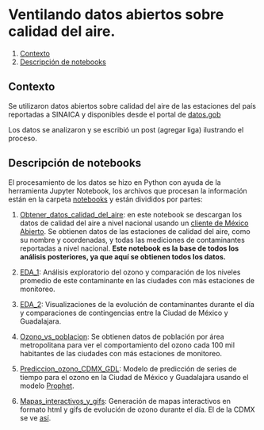 # Ventilando datos abiertos sobre calidad del aire.

<!-- TOC depthFrom:2 orderedList:true -->

1. [Contexto](#contexto)
2. [Descripción de notebooks](#descripción-de-notebooks)

<!-- /TOC -->

## Contexto

Se utilizaron datos abiertos sobre calidad del aire de las estaciones del país reportadas a SINAICA y disponibles desde el portal de [datos.gob](https://datos.gob.mx/)  

Los datos se analizaron y se escribió un post (agregar liga) ilustrando el proceso.

## Descripción de notebooks

El procesamiento de los datos se hizo en Python con ayuda de la herramienta Jupyter Notebook, los archivos que procesan la información están en la carpeta [notebooks](https://github.com/opintel/calidad-del-aire/blob/master/notebooks/) y están divididos por partes:

1. [Obtener_datos_calidad_del_aire](https://github.com/opintel/calidad-del-aire/blob/master/notebooks/1_obtener_datos_calidad_del_aire.ipynb): en este notebook se descargan los datos de calidad del aire a nivel nacional usando un [cliente de México Abierto](https://github.com/mxabierto/api_python_client/tree/master/datosgobmx). Se obtienen datos de las estaciones de calidad del aire, como su nombre y coordenadas, y todas las mediciones de contaminantes reportadas a nivel nacional. **Este notebook es la base de todos los análisis posteriores, ya que aquí se obtienen todos los datos.**

1. [EDA_1](https://github.com/opintel/calidad-del-aire/blob/master/notebooks/2_EDA_1.ipynb): Análisis exploratorio del ozono y comparación de los niveles promedio de este contaminante en las ciudades con más estaciones de monitoreo. 

1. [EDA_2](https://github.com/opintel/calidad-del-aire/blob/master/notebooks/3_EDA_2.ipynb): Visualizaciones de la evolución de contaminantes durante el día y comparaciones de contingencias entre la Ciudad de México y Guadalajara.

1. [Ozono_vs_poblacion](https://github.com/opintel/calidad-del-aire/blob/master/notebooks/4_ozono_vs_poblacion.ipynb): Se obtienen datos de población por área metropolitana para ver el comportamiento del ozono cada 100 mil habitantes de las ciudades con más estaciones de monitoreo.

1. [Prediccion_ozono_CDMX_GDL](https://github.com/opintel/calidad-del-aire/blob/master/notebooks/5_prediccion_ozono_CDMX_GDL.ipynb): Modelo de predicción de series de tiempo para el ozono en la Ciudad de México y Guadalajara usando el modelo [Prophet](https://github.com/facebook/prophet).

1. [Mapas_interactivos_y_gifs](https://github.com/opintel/calidad-del-aire/blob/master/notebooks/6_mapas_interactivos_y_gifs.ipynb): Generación de mapas interactivos en formato html y gifs de evolución de ozono durante el día. El de la CDMX se ve [así](https://github.com/opintel/calidad-del-aire/blob/master/O3_cdmx_compressed.gif).
